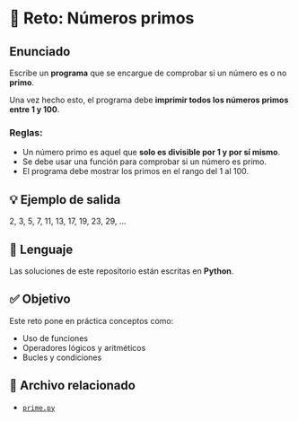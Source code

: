 # 🔢 Reto: Números primos

## Enunciado

Escribe un **programa** que se encargue de comprobar si un número es o no **primo**.

Una vez hecho esto, el programa debe **imprimir todos los números primos entre 1 y 100**.

### Reglas:

- Un número primo es aquel que **solo es divisible por 1 y por sí mismo**.
- Se debe usar una función para comprobar si un número es primo.
- El programa debe mostrar los primos en el rango del 1 al 100.

## 💡 Ejemplo de salida

2, 3, 5, 7, 11, 13, 17, 19, 23, 29, ...


## 🐍 Lenguaje

Las soluciones de este repositorio están escritas en **Python**.

## ✅ Objetivo

Este reto pone en práctica conceptos como:

- Uso de funciones
- Operadores lógicos y aritméticos
- Bucles y condiciones

## 📁 Archivo relacionado

- [`prime.py`](./prime.py)

